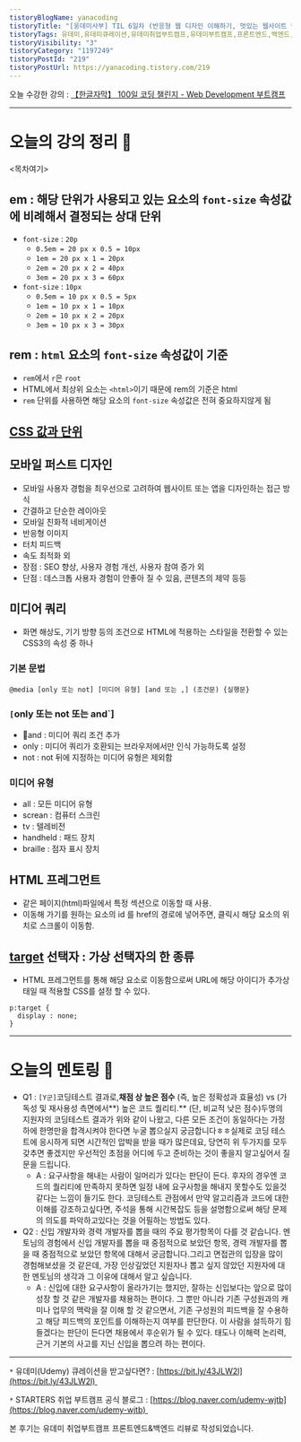 ```yaml
---
tistoryBlogName: yanacoding
tistoryTitle: "[웅데미사부] TIL 6일차 (반응형 웹 디자인 이해하기, 멋있는 웹사이트 만들기)"
tistoryTags: 유데미,유데미큐레이션,유데미취업부트캠프,유데미부트캠프,프론트엔드,백엔드,개발부트캠프
tistoryVisibility: "3"
tistoryCategory: "1197249"
tistoryPostId: "219"
tistoryPostUrl: https://yanacoding.tistory.com/219
---
```


오늘 수강한 강의 : [ 【한글자막】 100일 코딩 챌린지 - Web Development 부트캠프](https://www.udemy.com/course/100-2022-web-development/?utm_source=adwords&utm_medium=udemyads&utm_campaign=WebDevelopment_Search_la.KR_cc.KR&utm_term=_._ag_153638105748_._ad_644611295653_._kw__._de_c_._dm__._pl__._ti_dsa-1939216851836_._li_1009871_._pd__._&matchtype=&gad_source=1&gclid=CjwKCAiA-P-rBhBEEiwAQEXhH8I5AFNq9-SbeYPmP5uwMpj7SzsS-tWDZ-KBEI9inPiFi4XJTAO19hoCjtEQAvD_BwE)

---
# 오늘의 강의 정리 📗
<목차여기>
## em : 해당 단위가 사용되고 있는 요소의 `font-size` 속성값에 비례해서 결정되는 상대 단위
- `font-size` : `20p`
	- `0.5em = 20 px x 0.5 = 10px`
	- `1em = 20 px x 1 = 20px`
	- `2em = 20 px x 2 = 40px`
	- `3em = 20 px x 3 = 60px`
- `font-size` : `10px`
	-  `0.5em = 10 px x 0.5 = 5px`
	- `1em = 10 px x 1 = 10px`
	- `2em = 10 px x 2 = 20px`
	- `3em = 10 px x 3 = 30px`

## rem : `html` 요소의 `font-size` 속성값이 기준
- `rem`에서 `r`은 `root`
- HTML에서 최상위 요소는 `<html>`이기 때문에 rem의 기준은 html
- `rem` 단위를 사용하면 해당 요소의 `font-size` 속성값은 전혀 중요하지않게 됨

## [CSS 값과 단위](https://developer.mozilla.org/ko/docs/Learn/CSS/Building_blocks/Values_and_units)

## 모바일 퍼스트 디자인
- 모바일 사용자 경험을 최우선으로 고려하여 웹사이트 또는 앱을 디자인하는 접근 방식
- 간결하고 단순한 레이아웃
- 모바일 친화적 네비게이션
- 반응형 이미지
- 터치 피드백
- 속도 최적화 외
- 장점 :  SEO 향상, 사용자 경험 개선, 사용자 참여 증가 외
- 단점 : 데스크톱 사용자 경험이 안좋아 질 수 있음, 콘텐츠의 제약 등등

## 미디어 쿼리
- 화면 해상도, 기기 방향 등의 조건으로 HTML에 적용하는 스타일을 전환할 수 있는 CSS3의 속성 중 하나
### 기본 문법
```
@media [only 또는 not] [미디어 유형] [and 또는 ,] (조건문) {실행문}
```
### `[`only 또는 not 또는 and`]
- and : 미디어 쿼리 조건 추가
- only : 미디어 쿼리가 호환되는 브라우저에서만 인식 가능하도록 설정
- not : not 뒤에 지정하는 미디어 유형은 제외함
### 미디어 유형
- all : 모든 미디어 유형
- screan : 컴퓨터 스크린
- tv : 텔레비전
- handheld : 패드 장치
- braille : 점자 표시 장치

## HTML 프레그먼트
- 같은 페이지(html)파일에서 특정 섹션으로 이동할 때 사용.
- 이동해 가기를 원하는 요소의 id 를 href의 경로에 넣어주면, 클릭시 해당 요소의 위치로 스크롤이 이동함.

## [target](https://developer.mozilla.org/en-US/docs/Web/CSS/:target) 선택자 : 가상 선택자의 한 종류
- HTML 프레그먼트를 통해 해당 요소로 이동함으로써 URL에 해당 아이디가 추가상태일 때 적용할 CSS를 설정 할 수 있다.
```
p:target {
  display : none;
}
```

---
# 오늘의 멘토링 🥸
- Q1 : `[Y군]`코딩테스트 결과로,**채점 상 높은 점수** (즉, 높은 정확성과 효율성) vs (가독성 및 재사용성 측면에서**) 높은 코드 퀄리티.** (단, 비교적 낮은 점수)두명의 지원자의 코딩테스트 결과가 위와 같이 나왔고, 다른 모든 조건이 동일하다는 가정하에 한명만을 합격시켜야 한다면 누굴 뽑으실지 궁금합니다ㅎㅎ실제로 코딩 테스트에 응시하게 되면 시간적인 압박을 받을 때가 많은데요, 당연히 위 두가지를 모두 갖추면 좋겠지만 우선적인 초점을 어디에 두고 준비하는 것이 좋을지 알고싶어서 질문을 드립니다.
	- A : 요구사항을 해내는 사람이 일머리가 있다는 판단이 든다. 후자의 경우엔 코드의 퀄리티에 만족하지 못하면 일정 내에 요구사항을 해내지 못할수도 있을것 같다는 느낌이 들기도 한다.
	  코딩테스트 관점에서 만약 알고리즘과 코드에 대한 이해를 강조하고싶다면, 주석을 통해 시간복잡도 등을 설명함으로써 해당 문제의 의도를 파악하고있다는 것을 어필하는 방법도 있다.
- Q2 : 신입 개발자와 경력 개발자를 뽑을 때의 주요 평가항목이 다를 것 같습니다. 멘토님의 경험에서 신입 개발자를 뽑을 때 중점적으로 보았던 항목, 경력 개발자를 뽑을 때 중점적으로 보았던 항목에 대해서 궁금합니다.그리고 면접관의 입장을 많이 경험해보셨을 것 같은데, 가장 인상깊었던 지원자나 뽑고 싶지 않았던 지원자에 대한 멘토님의 생각과 그 이유에 대해서 알고 싶습니다.
	- A : 신입에 대한 요구사항이 올라가기는 했지만, 잘하는 신입보다는 앞으로 많이 성장 할 것 같은 개발자를 채용하는 편이다. 그 뿐만 아니라 기존 구성원과의 캐미나 업무의 맥락을 잘 이해 할 것 같으면서, 기존 구성원의 피드백을 잘 수용하고 해당 피드백의 포인트를 이해하는지 여부를 판단한다. 이 사람을 설득하기 힘들겠다는 판단이 든다면 채용에서 후순위가 될 수 있다. 태도나 이해력 논리력, 근거 기본의 사고를 지닌 신입을 뽑으려 하는 편이다.

---
`*` 유데미(Udemy) 큐레이션을 받고싶다면? : [https://bit.ly/43JLW2l](https://bit.ly/43JLW2l) 

`*` STARTERS 취업 부트캠프 공식 블로그 : [https://blog.naver.com/udemy-wjtb](https://blog.naver.com/udemy-wjtb) 

본 후기는 유데미 취업부트캠프 프론트엔드&백엔드 리뷰로 작성되었습니다. 